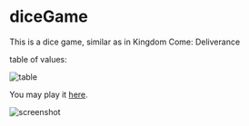 # diceGame

This is a dice game, similar as in Kingdom Come: Deliverance

table of values:

![table](diceGame/images/table.png)

You may play it [here](http://dn8.cz/js/diceGame/index.html).

![screenshot](diceGame/images/screen.png)
